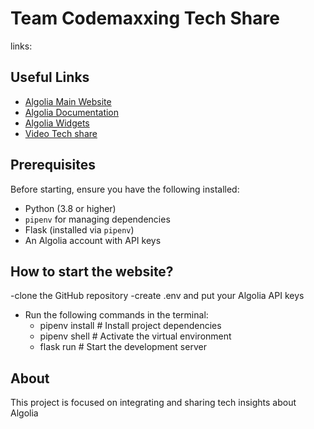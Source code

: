 # Team Codemaxxing Tech Share
links:

## Useful Links
- [Algolia Main Website](https://www.algolia.com)
- [Algolia Documentation](https://www.algolia.com/doc/)
- [Algolia Widgets](https://www.algolia.com/doc/guides/building-search-ui/widgets/showcase/js/)
- [Video Tech share](https://drive.google.com/file/d/1pkdWcc8MGWL0Rm8i7biYjXB40CFQw6Xn/view)


## Prerequisites
Before starting, ensure you have the following installed:
- Python (3.8 or higher)
- `pipenv` for managing dependencies
- Flask (installed via `pipenv`)
- An Algolia account with API keys

  
## How to start the website?
-clone the GitHub repository 
-create .env and put your Algolia API keys
- Run the following commands in the terminal:
  - pipenv install       # Install project dependencies
  - pipenv shell         # Activate the virtual environment
  - flask run            # Start the development server

## About
This project is focused on integrating and sharing tech insights about Algolia
